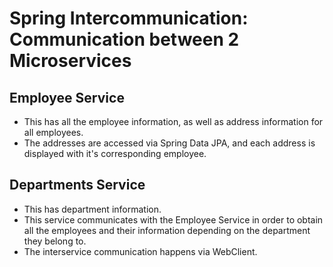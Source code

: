 # Spring Intercommunication: Communication between 2 Microservices
## Employee Service
- This has all the employee information, as well as address information for all employees. 
- The addresses are accessed via Spring Data JPA, and each address is displayed with it's corresponding employee.

## Departments Service
- This has department information.
- This service communicates with the Employee Service in order to obtain all the employees and their information depending on the department they belong to.
- The interservice communication happens via WebClient.

